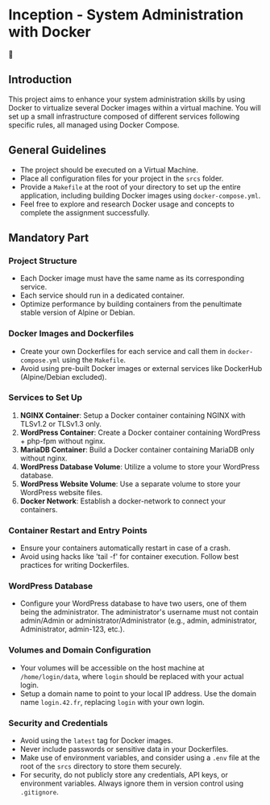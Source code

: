 # Inception - System Administration with Docker
:whale:

## Introduction

This project aims to enhance your system administration skills by using Docker to virtualize several Docker images within a virtual machine. You will set up a small infrastructure composed of different services following specific rules, all managed using Docker Compose.

## General Guidelines

- The project should be executed on a Virtual Machine.
- Place all configuration files for your project in the `srcs` folder.
- Provide a `Makefile` at the root of your directory to set up the entire application, including building Docker images using `docker-compose.yml`.
- Feel free to explore and research Docker usage and concepts to complete the assignment successfully.

## Mandatory Part

### Project Structure

- Each Docker image must have the same name as its corresponding service.
- Each service should run in a dedicated container.
- Optimize performance by building containers from the penultimate stable version of Alpine or Debian.

### Docker Images and Dockerfiles

- Create your own Dockerfiles for each service and call them in `docker-compose.yml` using the `Makefile`.
- Avoid using pre-built Docker images or external services like DockerHub (Alpine/Debian excluded).

### Services to Set Up

1. **NGINX Container**: Setup a Docker container containing NGINX with TLSv1.2 or TLSv1.3 only.
2. **WordPress Container**: Create a Docker container containing WordPress + php-fpm without nginx.
3. **MariaDB Container**: Build a Docker container containing MariaDB only without nginx.
4. **WordPress Database Volume**: Utilize a volume to store your WordPress database.
5. **WordPress Website Volume**: Use a separate volume to store your WordPress website files.
6. **Docker Network**: Establish a docker-network to connect your containers.

### Container Restart and Entry Points

- Ensure your containers automatically restart in case of a crash.
- Avoid using hacks like 'tail -f' for container execution. Follow best practices for writing Dockerfiles.

### WordPress Database

- Configure your WordPress database to have two users, one of them being the administrator. The administrator's username must not contain admin/Admin or administrator/Administrator (e.g., admin, administrator, Administrator, admin-123, etc.).

### Volumes and Domain Configuration

- Your volumes will be accessible on the host machine at `/home/login/data`, where `login` should be replaced with your actual login.
- Setup a domain name to point to your local IP address. Use the domain name `login.42.fr`, replacing `login` with your own login.

### Security and Credentials

- Avoid using the `latest` tag for Docker images.
- Never include passwords or sensitive data in your Dockerfiles.
- Make use of environment variables, and consider using a `.env` file at the root of the `srcs` directory to store them securely.
- For security, do not publicly store any credentials, API keys, or environment variables. Always ignore them in version control using `.gitignore`.

